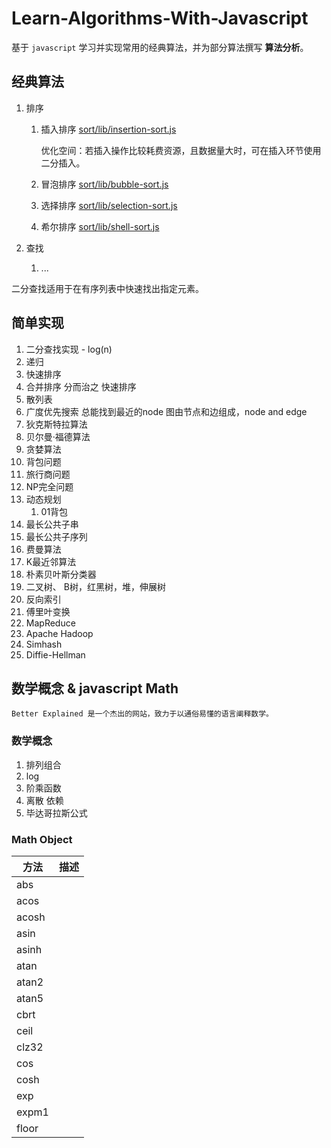 # Learn-Algorithms-With-Javascript

基于 `javascript` 学习并实现常用的经典算法，并为部分算法撰写 **算法分析**。

## 经典算法

1. 排序
    1. 插入排序 [sort/lib/insertion-sort.js](https://github.com/gauliang/Learn-Algorithms-With-Javascript/tree/master/sort/lib/insertion-sort.js)

        优化空间：若插入操作比较耗费资源，且数据量大时，可在插入环节使用二分插入。

    1. 冒泡排序 [sort/lib/bubble-sort.js](https://github.com/gauliang/Learn-Algorithms-With-Javascript/tree/master/sort/lib/bubble-sort.js)
    1. 选择排序 [sort/lib/selection-sort.js](https://github.com/gauliang/Learn-Algorithms-With-Javascript/tree/master/sort/lib/selection-sort.js)
    1. 希尔排序 [sort/lib/shell-sort.js](https://github.com/gauliang/Learn-Algorithms-With-Javascript/tree/master/sort/lib/shell-sort.js)

1. 查找
    1. ...

二分查找适用于在有序列表中快速找出指定元素。

## 简单实现

1. 二分查找实现 - log(n)
1. 递归
1. 快速排序
1. 合并排序
    分而治之
    快速排序
1. 散列表
1. 广度优先搜索
    总能找到最近的node
    图由节点和边组成，node  and edge
1. 狄克斯特拉算法
1. 贝尔曼·福德算法
1. 贪婪算法
1. 背包问题
1. 旅行商问题
1. NP完全问题
1. 动态规划
    1. 01背包
1. 最长公共子串
1. 最长公共子序列
1. 费曼算法
1. K最近邻算法
1. 朴素贝叶斯分类器
1. 二叉树、 B树，红黑树，堆，伸展树
1. 反向索引
1. 傅里叶变换
1. MapReduce
1. Apache Hadoop
1. Simhash
1. Diffie-Hellman

## 数学概念 & javascript Math

>
    Better Explained 是一个杰出的网站，致力于以通俗易懂的语言阐释数学。

### 数学概念

1. 排列组合
1. log
1. 阶乘函数
1. 离散 依赖
1. 毕达哥拉斯公式

### Math Object

|方法|描述|
| --- | --- |
|abs| |
|acos| |
|acosh| |
|asin| |
|asinh| |
|atan| |
|atan2| |
|atan5| |
|cbrt| |
|ceil| |
|clz32| |
|cos| |
|cosh| |
|exp| |
|expm1| |
|floor| |
